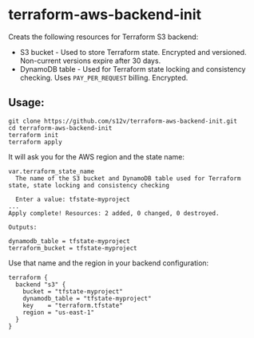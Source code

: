 # terraform-aws-backend-init

Creats the following resources for Terraform S3 backend:

 - S3 bucket - Used to store Terraform state. Encrypted and versioned. Non-current versions expire after 30 days.
 - DynamoDB table - Used for Terraform state locking and consistency checking. Uses `PAY_PER_REQUEST` billing. Encrypted.

## Usage:

```
git clone https://github.com/s12v/terraform-aws-backend-init.git
cd terraform-aws-backend-init
terraform init
terraform apply
```

It will ask you for the AWS region and the state name:
```
var.terraform_state_name
  The name of the S3 bucket and DynamoDB table used for Terraform state, state locking and consistency checking

  Enter a value: tfstate-myproject
...
Apply complete! Resources: 2 added, 0 changed, 0 destroyed.

Outputs:

dynamodb_table = tfstate-myproject
terraform_bucket = tfstate-myproject
```

Use that name and the region in your backend configuration:
```
terraform {
  backend "s3" {
    bucket = "tfstate-myproject"
    dynamodb_table = "tfstate-myproject"
    key    = "terraform.tfstate"
    region = "us-east-1"
  }
}
```
